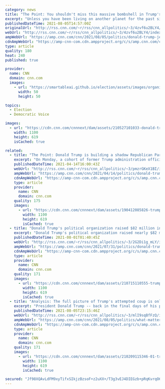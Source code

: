 ```yaml
---
category: news
title: "The Point: You shouldn't miss this massive bombshell in Trump's ongoing election fraud lie"
excerpt: "Unless you have been living on another planet for the past six months, you know by now that Donald Trump leaned on state and national officials in the final days of his presidency to force investigations into made-up claims of widespread election fraud in the 2020 race.\n    \n"
publishedDateTime: 2021-08-05T14:57:00Z
originalUrl: "http://rss.cnn.com/~r/rss/cnn_allpolitics/~3/4zvf6u2BLY4/index.html"
webUrl: "http://rss.cnn.com/~r/rss/cnn_allpolitics/~3/4zvf6u2BLY4/index.html"
ampWebUrl: "https://amp.cnn.com/cnn/2021/08/05/politics/donald-trump-jeffrey-rosen-election-fraud-cnn/index.html"
cdnAmpWebUrl: "https://amp-cnn-com.cdn.ampproject.org/c/s/amp.cnn.com/cnn/2021/08/05/politics/donald-trump-jeffrey-rosen-election-fraud-cnn/index.html"
type: article
quality: 180
heat: 240
published: true

provider:
  name: CNN
  domain: cnn.com
  images:
    - url: "https://smartableai.github.io/election/assets/images/organizations/cnn.com-50x50.jpg"
      width: 50
      height: 50

topics:
  - Election
  - Democratic Voice

images:
  - url: "https://cdn.cnn.com/cnnnext/dam/assets/210527101033-donald-trump-2018-file-super-tease.jpg"
    width: 1100
    height: 619
    isCached: true

related:
  - title: "The Point: Donald Trump is building a shadow Republican Party"
    excerpt: "On Monday, a cohort of former Trump administration officials launched the America First Policy Institute, a think tank organization aimed at promoting \"liberty, free enterprise, national greatness, American military superiority, foreign-policy engagement in the American interest, and the primacy of American"
    publishedDateTime: 2021-04-14T16:00:43Z
    webUrl: "http://rss.cnn.com/~r/rss/cnn_allpolitics/~3/pmzrGKeX1BI/index.html"
    ampWebUrl: "https://amp.cnn.com/cnn/2021/04/14/politics/donald-trump-2024/index.html"
    cdnAmpWebUrl: "https://amp-cnn-com.cdn.ampproject.org/c/s/amp.cnn.com/cnn/2021/04/14/politics/donald-trump-2024/index.html"
    type: article
    provider:
      name: CNN
      domain: cnn.com
    quality: 175
    images:
      - url: "https://cdn.cnn.com/cnnnext/dam/assets/190412085826-trump-for-lockhart-op-ed-super-tease.jpg"
        width: 1100
        height: 619
        isCached: true
  - title: "Donald Trump's political organization raised $82 million in first half of 2021"
    excerpt: "Donald Trump's political organization raised nearly $82 million during the first half of this year and entered July with $102 million in cash reserves -- an unprecedented war chest at this stage in the election cycle for a former president, according to figures released by his team Saturday night.\n "
    publishedDateTime: 2021-08-01T01:40:45Z
    webUrl: "http://rss.cnn.com/~r/rss/cnn_allpolitics/~3/2G2Di1g_mLY/index.html"
    ampWebUrl: "https://amp.cnn.com/cnn/2021/07/31/politics/donald-trump-fundraising-first-half-2021/index.html"
    cdnAmpWebUrl: "https://amp-cnn-com.cdn.ampproject.org/c/s/amp.cnn.com/cnn/2021/07/31/politics/donald-trump-fundraising-first-half-2021/index.html"
    type: article
    provider:
      name: CNN
      domain: cnn.com
    quality: 171
    images:
      - url: "https://cdn.cnn.com/cnnnext/dam/assets/210715110555-trump-super-tease.jpg"
        width: 1100
        height: 619
        isCached: true
  - title: "Analysis: The full picture of Trump's attempted coup is only starting to emerge"
    excerpt: "President Donald Trump -- back in the final days of his presidency -- didn't exactly make a secret of his effort to overturn the election he'd just lost and so it's very easy to get tired of thinking about it, now that he's out of office and his official powers have been clipped.\n    \n"
    publishedDateTime: 2021-08-05T23:15:46Z
    webUrl: "http://rss.cnn.com/~r/rss/cnn_allpolitics/~3/mlI9sqBfFzQ/index.html"
    ampWebUrl: "https://amp.cnn.com/cnn/2021/08/05/politics/what-matters-trump-doj-coup/index.html"
    cdnAmpWebUrl: "https://amp-cnn-com.cdn.ampproject.org/c/s/amp.cnn.com/cnn/2021/08/05/politics/what-matters-trump-doj-coup/index.html"
    type: article
    provider:
      name: CNN
      domain: cnn.com
    quality: 171
    images:
      - url: "https://cdn.cnn.com/cnnnext/dam/assets/210209115346-01-trump-jan-6-speech-play-button-super-tease.jpg"
        width: 1100
        height: 619
        isCached: true

secured: "Jf98XQAvLdFM9xyTifxSIkjzBzsoF+z2uXX+/T3g3vEJ4DIEGzb+pRqKvrqO64Ygt7SBNKjUBJHY9anvJE3se4dYlP1e2Wus7evW9HN6/cnC8FeV1rDRIbGS+iVt4WXasCkVk9/qOBiscS+2zW5Nr3fpeHZBWqoIlZSIO6w6mNawtBs915BNeyRfg9X0OB+K+8QJzGV6HtCN1vM7K2BAVSgbv/VLQmUsV6U5yK+mWvHPHbpgHK8oG1pTAAK7or05IFnq0b5k+bHth8fdMg0LjLI5v3Rrxv0PvpX2BKAudDscRT5IqRdmXfBi7WLAFJpsyj3/SA9Ido58C0pt+eJeOa0qvEoJOfVI2RVoO3yNS2Y=;fZdK2LoTanL5O5WS4DWsNA=="
---
```


